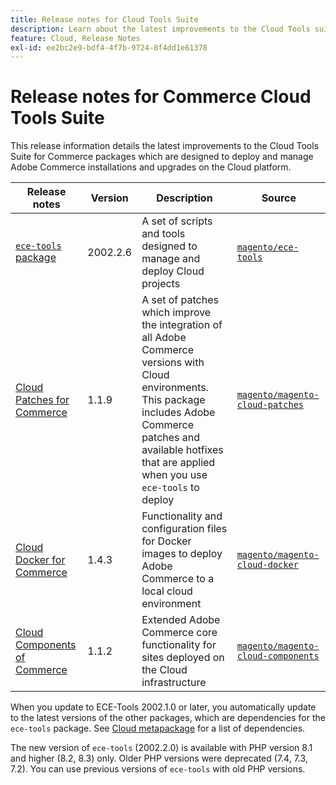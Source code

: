 ```yaml
---
title: Release notes for Cloud Tools Suite
description: Learn about the latest improvements to the Cloud Tools suite for Adobe Commerce.
feature: Cloud, Release Notes
exl-id: ee2bc2e9-bdf4-4f7b-9724-8f4dd1e61378
---
```

# Release notes for Commerce Cloud Tools Suite

This release information details the latest improvements to the Cloud Tools Suite for Commerce packages which are designed to deploy and manage Adobe Commerce installations and upgrades on the Cloud platform.

| Release notes     | Version  | Description                              | Source              |
| ----------------- |----------| ---------------------------------------- | --------------------------- |
| [`ece-tools` package](ece-tools-package.md) | 2002.2.6 | A set of scripts and tools designed to manage and deploy Cloud projects | [`magento/ece-tools`](https://github.com/magento/ece-tools/tree/2002.2.6) |
| [Cloud Patches for Commerce](cloud-patches.md) | 1.1.9    | A set of patches which improve the integration of all Adobe Commerce versions with Cloud environments. This package includes Adobe Commerce patches and available hotfixes that are applied when you use `ece-tools` to deploy | [`magento/magento-cloud-patches`](https://github.com/magento/magento-cloud-patches/tree/1.1.9) |
| [Cloud Docker for Commerce](cloud-docker.md) | 1.4.3    | Functionality and configuration files for Docker images to deploy Adobe Commerce to a local cloud environment | [`magento/magento-cloud-docker`](https://github.com/magento/magento-cloud-docker/tree/1.4.3) |
| [Cloud Components of Commerce](cloud-components.md) | 1.1.2    | Extended Adobe Commerce core functionality for sites deployed on the Cloud infrastructure | [`magento/magento-cloud-components`](https://github.com/magento/magento-cloud-components/tree/1.1.2) |

When you update to ECE-Tools 2002.1.0 or later, you automatically update to the latest versions of the other packages, which are dependencies for the `ece-tools` package. See [Cloud metapackage](../development/overview.md#cloud-metapackage) for a list of dependencies.

The new version of `ece-tools` (2002.2.0)  is available with PHP version 8.1 and higher (8.2, 8.3) only. Older PHP versions were deprecated (7.4, 7.3, 7.2). You can use previous versions of `ece-tools` with old PHP versions.
